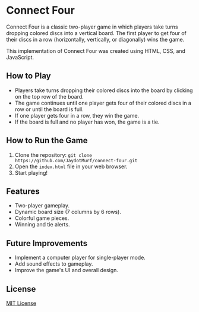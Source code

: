 # Connect Four

Connect Four is a classic two-player game in which players take turns dropping colored discs into a vertical board. The first player to get four of their discs in a row (horizontally, vertically, or diagonally) wins the game.

This implementation of Connect Four was created using HTML, CSS, and JavaScript.

## How to Play

- Players take turns dropping their colored discs into the board by clicking on the top row of the board.
- The game continues until one player gets four of their colored discs in a row or until the board is full.
- If one player gets four in a row, they win the game.
- If the board is full and no player has won, the game is a tie.

## How to Run the Game

1. Clone the repository: `git clone https://github.com/JaydotMurf/connect-four.git`
2. Open the `index.html` file in your web browser.
3. Start playing!

## Features

- Two-player gameplay.
- Dynamic board size (7 columns by 6 rows).
- Colorful game pieces.
- Winning and tie alerts.

## Future Improvements

- Implement a computer player for single-player mode.
- Add sound effects to gameplay.
- Improve the game's UI and overall design.

## License

[MIT License](https://opensource.org/licenses/MIT)
